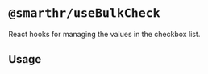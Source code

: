 # `@smarthr/useBulkCheck`

React hooks for managing the values ​​in the checkbox list.

## Usage

```

```
